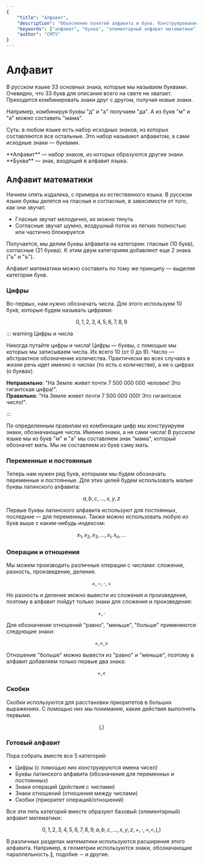 ```yaml
---
{
    "title": "Алфавит",
    "description": "Объяснение понятий алфавита и букв. Конструирование базового алфавита языка математики.",
    "keywords": ["алфавит", "буква", "элементарный алфавит математики"],
    "author": "CMTV"
}
---
```


# Алфавит

В русском языке 33 основных знака, которые мы называем буквами. Очевидно, что 33 букв для описания всего на свете не хватает. Приходится комбинировать знаки друг с другом, получая новые знаки.

Например, комбинируя буквы "д" и "а" получаем "да". А из букв "м" и "а" можно составить "мама".

Суть: в любом языке есть набор исходных знаков, из которых составляются все остальные. Это набор называют алфавитом, а сами исходные знаки — буквами.

<definition id="alphabet" name="Алфавит">
    **Алфавит** — набор знаков, из которых образуются другие знаки.
</definition>

<definition id="letter" name="Буква">
    **Буква** — знак, входящий в алфавит языка.
</definition>

## Алфавит математики

Начнем опять издалека, с примера из естественного языка. В русском языке буквы делятся на гласные и согласные, в зависимости от того, как они звучат.

* Гласные звучат мелодично, их можно тянуть
* Согласные звучат шумно, воздушный поток из легких полностью или частично блокируется

Получается, мы делим буквы алфавита на категории: гласные (10 букв), согласные (21 буква). К этим двум категориям добавляют еще 2 знака ("ь" и "ъ").

Алфавит математики можно составить по тому же принципу — выделяя категории букв.

### Цифры

Во-первых, нам нужно обозначать числа. Для этого используем 10 букв, которые будем называть цифрами:

$$ 0, 1, 2, 3, 4, 5, 6, 7, 8, 9 $$

::: warning Цифры и числа

Никогда путайте цифры и числа! Цифры — буквы, с помощью мы которых мы записываем числа. Их всего 10 (от 0 до 9). Число — абстрактное обозначение количества. Практически во всех случаях в жизни речь идет именно о числах (то есть о количестве), а не о цифрах (о буквах).

**Неправильно**: "На Земле живет почти 7 500 000 000 человек! Это гигантская цифра!".<br>
**Правильно**: "На Земле живет почти 7 500 000 000! Это гигантское число!".

:::

По определенным правилам из комбинации цифр мы конструируем знаки, обозначающие числа. Именно знаки, а не сами числа! В русском языке мы из букв "м" и "а" мы составляем знак "мама", который обозначет мать. Мы не составляем из букв саму мать.

### Переменные и постоянные

Теперь нам нужен ряд букв, которыми мы будем обозначать переменные и постоянные. Для этих целей будем использовать малые буквы латинского алфавита:

$$ a, b, c, \ldots, x, y, z $$

Первые буквы латинского алфавита используют для постоянных, последние — для переменных. Также можно использовать любую из букв выше с каким-нибудь индексом:

$$ x_1, x_2, x_3, \ldots, x_i, x_n, \ldots $$

### Операции и отношения

Мы можем производить различные операции с числами: сложение, разность, произведение, деление.

$$ +, -, \cdot, \div $$

Но разность и деление можно вывести из сложения и произведения, поэтому в алфавит пойдут только знаки для сложения и произведения:

$$ +, \cdot $$

Для обозначения отношений "равно", "меньше", "больше" применяются следующие знаки:

$$ =, <, > $$

Отношение "больше" можно вывести из "равно" и "меньше", поэтому в алфавит добавляем только первые два знака:

$$ =, < $$

### Скобки

Скобки используются для расстановки приоритетов в больших выражениях. С помощью них мы понимание, какие действия выполнять первыми.

$$ (, ) $$

### Готовый алфавит

Пора собрать вместе все 5 категорий:

* Цифры (с помощью них конструируются имена чисел)
* Буквы латинского алфавита (обозначения для переменных и постоянных)
* Знаки операций (действия с числами)
* Знаки отношений (отношения между числами)
* Скобки (приоритет операций/отношений)

Все эти пять категорий вместе образуют базовый (элементарный) алфавит математики:

$$ 0, 1, 2, 3, 4, 5, 6, 7, 8, 9, a, b, c, \ldots, x, y, z, +, \cdot, =, <, (, ) $$

В различных разделах математики используются расширения этого алфавита. Например, в геометрии используются знаки, обозначающие параллельность $\parallel$, подобие $\sim$ и другие.